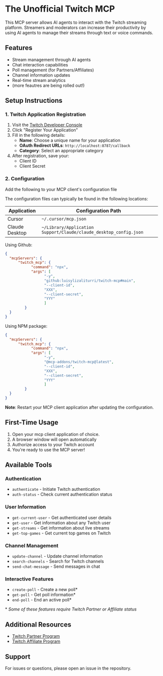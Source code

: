 # The Unofficial Twitch MCP

This MCP server allows AI agents to interact with the Twitch streaming platform. Streamers and moderators can increase their productivity by using AI agents to manage their streams through text or voice commands.

## Features
- Stream management through AI agents
- Chat interaction capabilities
- Poll management (for Partners/Affiliates)
- Channel information updates
- Real-time stream analytics
- (more feautres are being rolled out!)

## Setup Instructions

### 1. Twitch Application Registration
1. Visit the [Twitch Developer Console](https://dev.twitch.tv/console/apps)
2. Click "Register Your Application"
3. Fill in the following details:
   - **Name**: Choose a unique name for your application
   - **OAuth Redirect URLs**: `http://localhost:8787/callback`
   - **Category**: Select an appropriate category
4. After registration, save your:
   - Client ID
   - Client Secret

### 2. Configuration
Add the following to your MCP client's configuration file

The configuration files can typically be found in the following locations:

| Application     | Configuration Path |
|----------------|-------------------|
| Cursor         | `~/.cursor/mcp.json` |
| Claude Desktop | `~/Library/Application Support/Claude/claude_desktop_config.json` |



Using Github:

```json
{
  "mcpServers": {
      "twitch_mcp": {
            "command": "npx",
            "args": [
                  "-y",
                  "github:luisylizaliturri/twitch-mcp#main",
                  "--client-id",
                  "XXX",
                  "--client-secret",
                  "YYY"
                  ]
         }
  }
}
```


Using NPM package:

```json
{
  "mcpServers": {
      "twitch_mcp": {
            "command": "npx",
            "args": [
                  "-y",
                  "@mcp-addons/twitch-mcp@latest",
                  "--client-id",
                  "XXX",
                  "--client-secret",
                  "YYY"
                  ]
         }
  }
}
```



**Note**: Restart your MCP client application after updating the configuration.

## First-Time Usage
1. Open your mcp client application of choice.
2. A browser window will open automatically
3. Authorize access to your Twitch account
4. You're ready to use the MCP server!

## Available Tools

### Authentication
- `authenticate` - Initiate Twitch authentication
- `auth-status` - Check current authentication status

### User Information
- `get-current-user` - Get authenticated user details
- `get-user` - Get information about any Twitch user
- `get-streams` - Get information about live streams
- `get-top-games` - Get current top games on Twitch

### Channel Management
- `update-channel` - Update channel information
- `search-channels` - Search for Twitch channels
- `send-chat-message` - Send messages in chat

### Interactive Features
- `create-poll` - Create a new poll*
- `get-poll` - Get poll information*
- `end-poll` - End an active poll*

\* *Some of these features require Twitch Partner or Affiliate status*

## Additional Resources
- [Twitch Partner Program](https://www.twitch.tv/p/en/partners/)
- [Twitch Affiliate Program](https://help.twitch.tv/s/article/joining-the-affiliate-program?language=en_US)

## Support
For issues or questions, please open an issue in the repository.